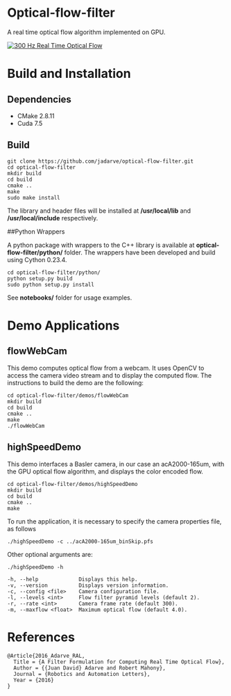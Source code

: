# Optical-flow-filter

A real time optical flow algorithm implemented on GPU.

[![300 Hz Real Time Optical Flow ](http://img.youtube.com/vi/_oW1vMdBMuY/0.jpg)](http://www.youtube.com/watch?v=_oW1vMdBMuY)



# Build and Installation

## Dependencies

  * CMake 2.8.11
  * Cuda 7.5

## Build

    git clone https://github.com/jadarve/optical-flow-filter.git
    cd optical-flow-filter
    mkdir build
    cd build
    cmake ..
    make
    sudo make install 
    
The library and header files will be installed at **/usr/local/lib** and **/usr/local/include** respectively.

##Python Wrappers

A python package with wrappers to the C++ library is available at **optical-flow-filter/python/** folder. The wrappers have been developed and build using Cython 0.23.4.

    cd optical-flow-filter/python/
    python setup.py build
    sudo python setup.py install

See **notebooks/** folder for usage examples.

# Demo Applications

## flowWebCam

This demo computes optical flow from a webcam. It uses OpenCV to access the camera video stream and to display the computed flow. The instructions to build the demo are the following:

    cd optical-flow-filter/demos/flowWebCam
    mkdir build
    cd build
    cmake ..
    make
    ./flowWebCam


## highSpeedDemo

This demo interfaces a Basler camera, in our case an acA2000-165um, with the GPU optical flow algorithm, and displays the color encoded flow.

    cd optical-flow-filter/demos/highSpeedDemo
    mkdir build
    cd build
    cmake ..
    make

To run the application, it is necessary to specify the camera properties file, as follows

    ./highSpeedDemo -c ../acA2000-165um_binSkip.pfs

Other optional arguments are:
    
    ./highSpeedDemo -h
    
    -h, --help             Displays this help.
    -v, --version          Displays version information.
    -c, --config <file>    Camera configuration file.
    -l, --levels <int>     Flow filter pyramid levels (default 2).
    -r, --rate <int>       Camera frame rate (default 300).
    -m, --maxflow <float>  Maximum optical flow (default 4.0).


# References

    @Article{2016_Adarve_RAL,
      Title = {A Filter Formulation for Computing Real Time Optical Flow},
      Author = {{Juan David} Adarve and Robert Mahony},
      Journal = {Robotics and Automation Letters},
      Year = {2016}
    }


